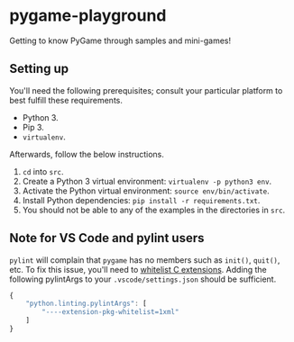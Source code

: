 # pygame-playground

Getting to know PyGame through samples and mini-games!

## Setting up

You'll need the following prerequisites; consult your particular platform to best fulfill these requirements.

* Python 3.
* Pip 3.
* `virtualenv`.

Afterwards, follow the below instructions.

1. `cd` into `src`.
2. Create a Python 3 virtual environment: `virtualenv -p python3 env`.
3. Activate the Python virtual environment: `source env/bin/activate`.
4. Install Python dependencies: `pip install -r requirements.txt`.
5. You should not be able to any of the examples in the directories in `src`.

## Note for VS Code and pylint users

`pylint` will complain that `pygame` has no members such as `init()`, `quit()`, etc. To fix this issue, you'll need to [whitelist C extensions](https://stackoverflow.com/questions/50569453/why-does-it-say-that-module-pygame-has-no-init-member). Adding the following pylintArgs to your `.vscode/settings.json` should be sufficient.

```javascript
{
    "python.linting.pylintArgs": [
        "----extension-pkg-whitelist=1xml"
    ]
}
```
